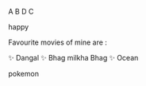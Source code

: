 A
B
D
C



happy

Favourite movies of mine are :

:sparkles: Dangal
:sparkles: Bhag milkha Bhag
:sparkles: Ocean



pokemon
